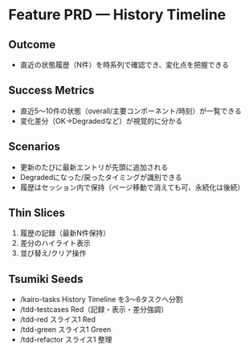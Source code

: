 # Feature PRD — History Timeline

## Outcome
- 直近の状態履歴（N件）を時系列で確認でき、変化点を把握できる

## Success Metrics
- 直近5〜10件の状態（overall/主要コンポーネント/時刻）が一覧できる
- 変化差分（OK→Degradedなど）が視覚的に分かる

## Scenarios
- 更新のたびに最新エントリが先頭に追加される
- Degradedになった/戻ったタイミングが識別できる
- 履歴はセッション内で保持（ページ移動で消えても可、永続化は後続）

## Thin Slices
1) 履歴の記録（最新N件保持）
2) 差分のハイライト表示
3) 並び替え/クリア操作

## Tsumiki Seeds
- /kairo-tasks History Timeline を3〜6タスクへ分割
- /tdd-testcases Red（記録・表示・差分強調）
- /tdd-red スライス1 Red
- /tdd-green スライス1 Green
- /tdd-refactor スライス1 整理

